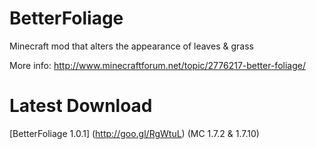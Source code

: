BetterFoliage
=============
Minecraft mod that alters the appearance of leaves &amp; grass

More info: http://www.minecraftforum.net/topic/2776217-better-foliage/

Latest Download
========
[BetterFoliage 1.0.1] (http://goo.gl/RgWtuL) (MC 1.7.2 & 1.7.10)
